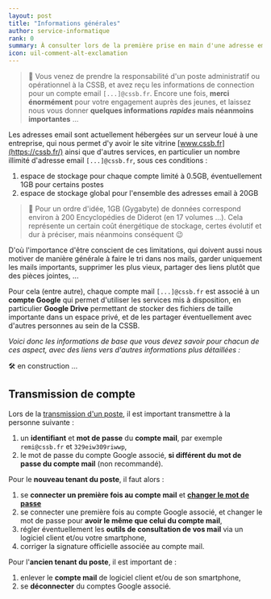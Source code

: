 ```yaml
---
layout: post
title: "Informations générales"
author: service-informatique
rank: 0
summary: À consulter lors de la première prise en main d'une adresse email @cssb.fr
icon: uil-comment-alt-exclamation
---
```


> :rocket: Vous venez de prendre la responsabilité d'un poste administratif ou opérationnel à la CSSB, 
> et avez reçu les informations de connection pour un compte email `[...]@cssb.fr`. 
> Encore une fois, **merci énormément** pour votre engagement auprès des jeunes, 
> et laissez nous vous donner **quelques informations _rapides_ mais néanmoins importantes** ...

Les adresses email sont actuellement hébergées sur un serveur loué à une entreprise, qui nous permet d'y avoir le site vitrine [www.cssb.fr](https://cssb.fr/) ainsi que d'autres services, en particulier un nombre illimité d'adresse email `[...]@cssb.fr`, sous ces conditions :

1. espace de stockage pour chaque compte limité à 0.5GB, éventuellement 1GB pour certains postes
2. espace de stockage global pour l'ensemble des adresses email à 20GB

> :scroll: Pour un ordre d'idée, 1GB (Gygabyte) de données correspond environ à 200 Encyclopédies de Diderot (en 17 volumes ...). Cela représente un certain coût énergétique de stockage, certes évolutif et dur à préciser, mais néanmoins conséquent :wink:

D'où l'importance d'être conscient de ces limitations, qui doivent aussi nous motiver de manière générale à faire le tri dans nos mails, garder uniquement les mails importants, supprimer les plus vieux, partager des liens plutôt que des pièces jointes, ...

Pour cela (entre autre), chaque compte mail `[...]@cssb.fr` est associé à un **compte Google** qui permet d'utiliser les services mis à disposition, en particulier **Google Drive** permettant de stocker des fichiers de taille importante dans un espace privé, et de les partager éventuellement avec d'autres personnes au sein de la CSSB.

_Voici donc les informations de base que vous devez savoir pour chacun de ces aspect, avec des liens vers d'autres informations plus détaillées :_

:hammer_and_wrench: en construction ...

## Transmission de compte

Lors de la [transmission d'un poste](../informations.md#transmission-de-poste), il est important transmettre à la personne suivante :

1. un **identifiant** et **mot de passe** du **compte mail**, par exemple `remi@cssb.fr` et `329eiw309riwwp`,
2. le mot de passe du compte Google associé, **si différent du mot de passe du compte mail** (non recommandé).

Pour le **nouveau tenant du poste**, il faut alors :

1. se **connecter un première fois au compte mail** et [**changer le mot de passe**](./connection.md)
2. se connecter une première fois au compte Google associé, et changer le mot de passe pour **avoir le même que celui du compte mail**,
3. régler éventuellement les **outils de consultation de vos mail** via un logiciel client et/ou votre smartphone,
4. corriger la signature officielle associée au compte mail.

Pour l'**ancien tenant du poste**, il est important de :

1. enlever le **compte mail** de logiciel client et/ou de son smartphone,
2. se **déconnecter** du comptes Google associé.